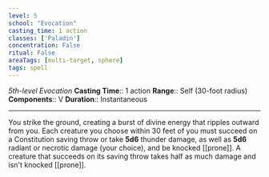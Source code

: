 ```yaml
---
level: 5
school: "Evocation"
casting_time: 1 action
classes: ['Paladin']
concentration: False
ritual: False
areaTags: [multi-target, sphere]
tags: spell
---
```


_5th-level Evocation_
**Casting Time**:: 1 action
**Range**:: Self (30-foot radius)
**Components**:: V
**Duration**:: Instantaneous

---

You strike the ground, creating a burst of divine energy that ripples outward from you. Each creature you choose within 30 feet of you must succeed on a Constitution saving throw or take **5d6** thunder damage, as well as **5d6** radiant or necrotic damage (your choice), and be knocked [[prone]]. A creature that succeeds on its saving throw takes half as much damage and isn't knocked [[prone]].



